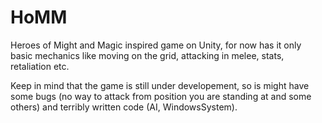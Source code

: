 # HoMM
Heroes of Might and Magic inspired game on Unity, for now has it only basic mechanics like moving on the grid, attacking in melee, stats, retaliation etc.

Keep in mind that the game is still under developement, so is might have some bugs (no way to attack from position you are standing at and some others) and terribly written code (AI, WindowsSystem).
